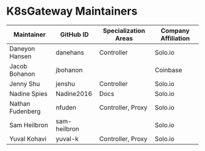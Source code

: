 # K8sGateway Maintainers

| Maintainer | GitHub ID | Specialization Areas | Company Affiliation |
| ---- | ---- | ---- | ---- |
Daneyon Hansen | danehans | Controller | Solo.io
Jacob Bohanon | jbohanon | | Coinbase
Jenny Shu | jenshu | Controller | Solo.io
Nadine Spies | Nadine2016 | Docs | Solo.io
Nathan Fudenberg | nfuden | Controller, Proxy | Solo.io
Sam Heilbron | sam-heilbron | | Solo.io
Yuval Kohavi | yuval-k | Controller, Proxy | Solo.io
